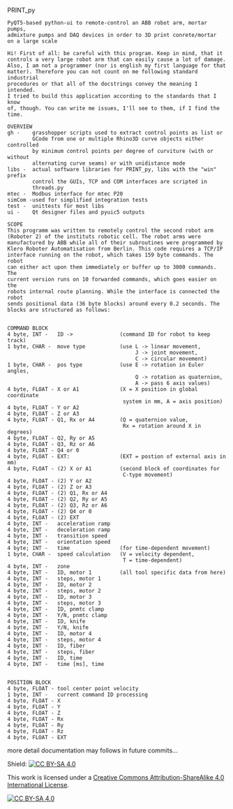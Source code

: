  PRINT_py

    PyQT5-based python-ui to remote-control an ABB robot arm, mortar pumps,
    admixture pumps and DAQ devices in order to 3D print conrete/mortar
    on a large scale

    Hi! First of all: be careful with this program. Keep in mind, that it 
    controls a very large robot arm that can easily cause a lot of damage. 
    Also, I am not a programmer (nor is english my first language for that
    matter). Therefore you can not count on me following standard industrial
    procedures or that all of the docstrings convey the meaning I intended.
    I tried to build this application according to the standards that I know
    of, though. You can write me issues, I'll see to them, if I find the time.

    OVERVIEW
    gh -    grasshopper scripts used to extract control points as list or
            GCode from one or multiple Rhino3D curve objects either controlled
            by minimum control points per degree of curviture (with or without
            alternating curve seams) or with unidistance mode
    libs -  actual software libraries for PRINT_py, libs with the "win" prefix
            control the GUIs, TCP and COM interfaces are scripted in
            threads.py
    mtec -  Modbus interface for mtec P20
    simCom -used for simplified integration tests 
    test -  unittests für most libs
    ui -    Qt designer files and pyuic5 outputs

    SCOPE
    This programm was written to remotely control the second robot arm
    (Roboter 2) of the instituts robotic cell. The robot arms were
    manufactured by ABB while all of their subroutines were programmed by
    Klero Roboter Automatisation from Berlin. This code requires a TCP/IP
    interface running on the robot, which takes 159 byte commands. The robot
    can either act upon them immediately or buffer up to 3000 commands. The
    current version runs on 10 forwarded commands, which goes easier on the
    robots internal route planning. While the interface is connected the robot
    sends positional data (36 byte blocks) around every 0.2 seconds. The
    blocks are structured as follows:
 

    COMMAND BLOCK
    4 byte, INT -   ID ->               (command ID for robot to keep track)
    1 byte, CHAR -  move type           (use L -> linear movement,
                                             J -> joint movement,
                                             C -> circular movement)
    1 byte, CHAR -  pos type            (use E -> rotation in Euler angles,
                                             Q -> rotation as quaternion,
                                             A -> pass 6 axis values)
    4 byte, FLOAT - X or A1             (X = X position in global coordinate
                                         system in mm, A = axis position)
    4 byte, FLOAT - Y or A2
    4 byte, FLOAT - Z or A3
    4 byte, FLOAT - Q1, Rx or A4        (Q = quaternion value,
                                         Rx = rotation around X in degrees)
    4 byte, FLOAT - Q2, Ry or A5
    4 byte, FLOAT - Q3, Rz or A6
    4 byte, FLOAT - Q4 or 0
    4 byte, FLOAT - EXT:                (EXT = postion of external axis in mm)
    4 byte, FLOAT - (2) X or A1         (second block of coordinates for
                                         C-type movement)
    4 byte, FLOAT - (2) Y or A2
    4 byte, FLOAT - (2) Z or A3
    4 byte, FLOAT - (2) Q1, Rx or A4
    4 byte, FLOAT - (2) Q2, Ry or A5
    4 byte, FLOAT - (2) Q3, Rz or A6
    4 byte, FLOAT - (2) Q4 or 0
    4 byte, FLOAT - (2) EXT
    4 byte, INT -   acceleration ramp
    4 byte, INT -   deceleration ramp
    4 byte, INT -   transition speed
    4 byte, INT -   orientation speed
    4 byte; INT -   time                (for time-dependent movement)
    1 byte, CHAR -  speed calculation   (V = velocity dependent,
                                         T = time-dependent)
    4 byte, INT -   zone
    4 byte, INT -   ID, motor 1         (all tool specific data from here)
    4 byte, INT -   steps, motor 1
    4 byte, INT -   ID, motor 2
    4 byte, INT -   steps, motor 2
    4 byte, INT -   ID, motor 3
    4 byte, INT -   steps, motor 3
    4 byte, INT -   ID, pnmtc clamp
    4 byte, INT -   Y/N, pnmtc clamp
    4 byte, INT -   ID, knife
    4 byte, INT -   Y/N, knife
    4 byte, INT -   ID, motor 4
    4 byte, INT -   steps, motor 4
    4 byte, INT -   ID, fiber
    4 byte, INT -   steps, fiber
    4 byte, INT -   ID, time
    4 byte, INT -   time [ms], time
 

    POSITION BLOCK
    4 byte, FLOAT - tool center point velocity
    1 byte, INT -   current command ID processing
    4 byte, FLOAT - X
    4 byte, FLOAT - Y
    4 byte, FLOAT - Z
    4 byte, FLOAT - Rx
    4 byte, FLOAT - Ry
    4 byte, FLOAT - Rz
    4 byte, FLOAT - EXT

more detail documentation may follows in future commits...


Shield: [![CC BY-SA 4.0][cc-by-sa-shield]][cc-by-sa]

This work is licensed under a
[Creative Commons Attribution-ShareAlike 4.0 International License][cc-by-sa].

[![CC BY-SA 4.0][cc-by-sa-image]][cc-by-sa]

[cc-by-sa]: http://creativecommons.org/licenses/by-sa/4.0/
[cc-by-sa-image]: https://licensebuttons.net/l/by-sa/4.0/88x31.png
[cc-by-sa-shield]: https://img.shields.io/badge/License-CC%20BY--SA%204.0-lightgrey.svg
